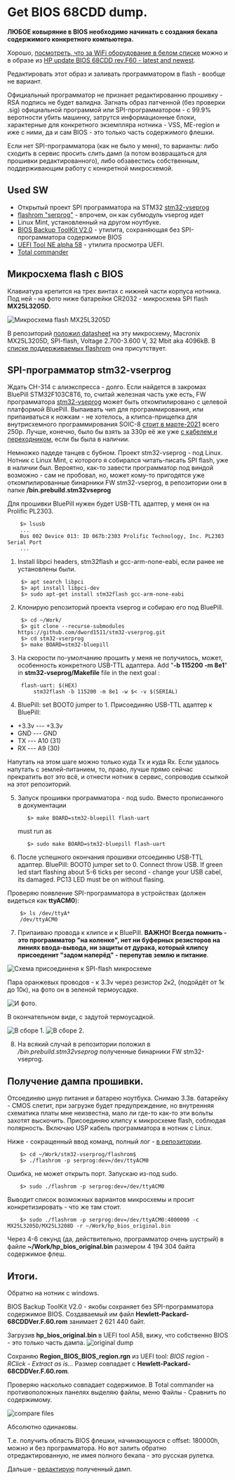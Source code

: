 # Get BIOS 68CDD dump.

**ЛЮБОЕ ковыряние в BIOS необходимо начинать с создания бекапа содержимого конкретного компьютера.**

Хорошо, [посмотреть, что за WiFi оборудование в белом списке](whitelist_equipment.md) можно и в образе из [HP update BIOS 68CDD rev.F60 - latest and newest](https://ftp.hp.com/pub/softpaq/sp73501-74000/sp73934.exe).

Редактировать этот образ и заливать программатором в flash - вообще не вариант. 

Официальный программатор не признает редактированню прошивку - RSA подпись не будет валидна. Загнать образ патченной (без проверки .sig) официальной программой или SPI-программатором - c 99.9% веротности убить машинку, затрутся информационные блоки, характерные для конкретного экземпляра нотника - VSS, ME-region и иже с ними, да и сам BIOS - это только часть содержимого флешки.

Если нет SPI-программатора (как не было у меня), то варианты: либо сходить в сервис просить слить дамп (а потом возвращаться для прошивки редактированного), либо обзавестись собственным, поддерживающим работу с конкретной микросхемой.  


## Used SW

- Открытый проект SPI программатора на STM32 [stm32-vseprog](https://github.com/dword1511/stm32-vserprog) 
- [flashrom "serprog"](https://www.flashrom.org/) - впрочем, он как субмодуль vseprog идет
- Linux Mint, установленный на другом ноутбуке.
- [BIOS Backup ToolKit V2.0](https://www.google.com/search?q=BIOS+Backup+ToolKit+V2.0&oq=BIOS+Backup+ToolKit+V2.0) - утилита, сохраняющая без SPI-программатора содержимое BIOS
- [UEFI Tool NE alpha 58](https://github.com/LongSoft/UEFITool/releases/tag/A58) - утилита просмотра UEFI. 
- [Total commander](https://www.ghisler.com/)


## Микросхема flash с BIOS

Клавиатура крепится на трех винтах с нижней части корпуса нотника. Под ней - на фото ниже батарейки CR2032 - микросхема SPI flash **MX25L3205D**.

![Микросхема flash **MX25L3205D**](pix/IMG_20210305_081229.jpg)

В репозиторий [положил datasheet](/doc/MX25L3205D%2C%203V%2C%2032Mb%2C%20v1.5.pdf) на эту микросхему, Macronix	MX25L3205D, SPI-flash, Voltage 2.700-3.600 V, 32 Mbit aka 4096kB. В [списке поддерживаемых flashrom](https://www.flashrom.org/Supported_hardware) она присутствует.


## SPI-программатор stm32-vserprog	

Ждать CH-314 c алиэкспресса - долго. Если найдется в закромах BluePill STM32F103C8T6, то, считай железная часть уже есть, FW программатора [stm32-vseprog](https://github.com/dword1511/stm32-vserprog) может быть откомпилировано с целевой платформой BluePill. Выпаивать чип для программирования, или припаиваться к ножкам - не хотелось, а клипса-прищепка для внутрисхемного программирования SOIC-8 [стоит в марте-2021](https://roboshop.spb.ru/tools/sop-8-clips) всего 250р. Лучше, конечно, было бы взять за 330р её же уже [с кабелем и переходником](https://roboshop.spb.ru/tools/sop-8-clips-cabel), если бы была в наличии. 


Немножко падеде танцев с бубном. Проект stm32-vseprog - под Linux. Нотник с Linux Mint, с которого я собирался читать-писать SPI flash, уже в наличии был. Вероятно, как-то завести программатор под виндой возможно - сам не пробовал, но, может кому-то пригодятся уже откомпилированные бинарники FW stm32-vseprog, в репозитории они в папке **/bin.prebuild.stm32vseprog**

Для прошивки BluePill нужен будет USB-TTL адаптер, у меня он на Prolific PL2303.

		$> lsusb
		...
		Bus 002 Device 013: ID 067b:2303 Prolific Technology, Inc. PL2303 Serial Port
		...
		
1. Install libpci headers, stm32flash и gcc-arm-none-eabi, если ранее не установлены были.

		$> apt search libpci
		$> apt install libpci-dev
		$> sudo apt-get install stm32flash gcc-arm-none-eabi
	   
2. Клонирую репозиторий проекта vseprog и собираю его под BluePill.

		$> cd ~/Work/
		$> git clone --recurse-submodules https://github.com/dword1511/stm32-vserprog.git
		$> cd stm32-vserprog
		$> make BOARD=stm32-bluepill

3. На скорости по-умолчанию прошить у меня не получилось, может, особенность конкретного USB-TTL адаптера. Add "**-b 115200 -m 8e1**" in **stm32-vseprog/Makefile** file in the next goal :

		flash-uart: $(HEX)
			stm32flash -b 115200 -m 8e1 -w $< -v $(SERIAL)


4. BluePill: set BOOT0 jumper to 1. Присоединяю USB-TTL адаптер к BluePill: 
- +3.3v --- +3.3v
- GND 	--- GND
- TX	--- A10 (31)
- RX	--- A9 (30)

Напутать на этом шаге можно только куда Tx и куда Rx. Если удалось напутать с землей-питанием, то, право, лучше прямо сейчас прекратить вот это всё, и отнести нотник в сервис, сопроводив ссылкой на этот репозиторий.

5. Запуск прошивки программатора - под sudo. Вместо прописанного в документации

          $> make BOARD=stm32-bluepill flash-uart
    must run as
	
          $> sudo make BOARD=stm32-bluepill flash-uart


6. После успешного окончания прошивки отсоединяю USB-TTL адаптер. BluePill: BOOT0 jumper set to 0.  Connect throw USB. If green led start flashing about 5-6 ticks per second - change your USB cabel, its damaged. PC13 LED must be on without flasing.

Проверяю появление SPI-программатора в устройствах (должен видеться как **ttyACM0**):

		$> ls /dev/ttyA*
		/dev/ttyACM0

7. Припаиваю провода к клипсе и к BluePill. **ВАЖНО! Всегда помнить - это программатор "на коленке", нет ни буферных резисторов на линиях ввода-вывода, ни защиты от дурака, который клипсу присоеденит "задом наперёд" - перепутав землю и питание**. 

![Схема присоединеня к SPI-flash микросхеме](/pix/schem_vseprog.jpg)

Пара оранжевых проводов - к 3.3v через резистор 2к2, (подойдёт от 1к до 10к), на фото он в зеленой термоусадке.

![И фото.](/pix/IMG_20210308_193759.jpg)

В окончательном виде, с задутой термоусадкой.

![В сборе 1.](/pix/IMG_20210308_194425.jpg)
![В сборе 2.](/pix/IMG_20210308_194627.jpg) 

8. На всякий случай в репозитории положил в */bin.prebuild.stm32vseprog*  полученные бинарники FW stm32-vseprog.


## Получение дампа прошивки.

Отсоединяю шнур питания и батарею ноутбука. Снимаю 3.3в. батарейку - CMOS слетит, при загрузке будет предупреждение, но внутренняя схематика платы мне неизвестна, мало ли где-то как-то эти вольты захотят выскочить. Присоединяю клипсу к микросхеме flash, соблюдая полярность. Включаю USP кабель программатора в нотник с Linux.

Ниже - сокращенный ввод команд, полный лог - [в репозитории](/res/flashrom_read.log).

		$> cd ~/Work/stm32-vserprog/flashrom$
		$> ./flashrom -p serprog:dev=/dev/ttyACM0

Ошибка, не может открыть порт. Запускаю из-под sudo.

		$> sudo ./flashrom -p serprog:dev=/dev/ttyACM0

Выводит список возможных вариантов микросхемы и просит конкретизировать - что же там стоит.

		$> sudo ./flashrom -p serprog:dev=/dev/ttyACM0:4000000 -c MX25L3205D/MX25L3208D -r ~/Work/hp_bios_original.bin

Через 4-6 секунд (да, действительно, программатор очень шустрый) в файле **~/Work/hp_bios_original.bin** размером 4 194 304 байта содержимое флеш.


## Итоги.

Обратно на нотник с windows.

BIOS Backup ToolKit V2.0 - якобы сохраняет без SPI-программатора содержимое BIOS. Создаваемый им файл **Hewlett-Packard-68CDDVer.F.60.rom** занимает 2 621 440 байт.

Загрузив **hp_bios_original.bin** в UEFI tool A58, вижу, что собственно BIOS - это только часть дампа.
![original dump](/pix/2021-03-10_11-32-11.png)


Сохраняю **Region_BIOS_BIOS_region.rgn** из UEFI tool: *BIOS region - RClick - Extract as is...*  Размер совпадает с **Hewlett-Packard-68CDDVer.F.60.rom**.

Проверяю насколько совпадает содержимое. В Total commander на противоположных панелях выделяю файлы, меню Файлы - Сравнить по содержимому.

![compare files](/pix/2021-03-10_11-38-48.png)

Абсолютно одинаковы.

Т.е. получить область BIOS флешки, начинающуюся с offset: 180000h, можно и без программатора. Но вот залить обратно отредактированную, не имея полного бекапа - это русская рулетка.

Дальше - [редактирую](edit_bios_dump.md) полученный дамп.
